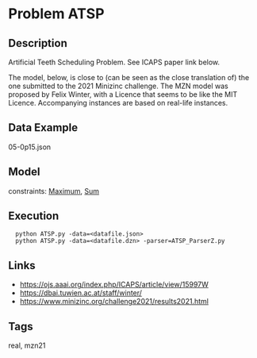 # Problem ATSP
## Description
Artificial Teeth Scheduling Problem.
See ICAPS paper link below.

The model, below, is close to (can be seen as the close translation of) the one submitted to the 2021 Minizinc challenge.
The MZN model was proposed by Felix Winter, with a Licence that seems to be like the MIT Licence.
Accompanying instances are based on real-life instances.

## Data Example
  05-0p15.json

## Model
  constraints: [Maximum](http://pycsp.org/documentation/constraints/Maximum), [Sum](http://pycsp.org/documentation/constraints/Sum)

## Execution
```
  python ATSP.py -data=<datafile.json>
  python ATSP.py -data=<datafile.dzn> -parser=ATSP_ParserZ.py
```

## Links
  - https://ojs.aaai.org/index.php/ICAPS/article/view/15997W
  - https://dbai.tuwien.ac.at/staff/winter/
  - https://www.minizinc.org/challenge2021/results2021.html

## Tags
  real, mzn21
